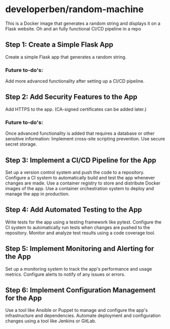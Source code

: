# developerben/random-machine
This is a Docker image that generates a random string and displays it on a Flask website. Oh and an fully functional CI/CD pipeline in a repo 


## Step 1: Create a Simple Flask App
Create a simple Flask app that generates a random string.

### Future to-do's:

Add more advanced functionality after setting up a CI/CD pipeline.

## Step 2: Add Security Features to the App
Add HTTPS to the app. (CA-signed certificates can be added later.)

### Future to-do's:

Once advanced functionality is added that requires a database or other sensitive information:
Implement cross-site scripting prevention.
Use secure secret storage.

## Step 3: Implement a CI/CD Pipeline for the App
Set up a version control system and push the code to a repository. Configure a CI system to automatically build and test the app whenever changes are made. Use a container registry to store and distribute Docker images of the app. Use a container orchestration system to deploy and manage the app in production.

## Step 4: Add Automated Testing to the App
Write tests for the app using a testing framework like pytest. Configure the CI system to automatically run tests when changes are pushed to the repository. Monitor and analyze test results using a code coverage tool.

## Step 5: Implement Monitoring and Alerting for the App
Set up a monitoring system to track the app's performance and usage metrics. Configure alerts to notify of any issues or errors.

## Step 6: Implement Configuration Management for the App
Use a tool like Ansible or Puppet to manage and configure the app's infrastructure and dependencies. Automate deployment and configuration changes using a tool like Jenkins or GitLab.


